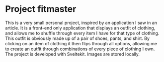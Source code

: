 # Project fitmaster
This is a very small personal project, inspired by an application I saw in an article. It is a front-end only application that displays an outfit of clothing, and allows me to shuffle through every item I have for that type of clothing. This outfit is obviously made up of a pair of shoes, pants, and shirt. By clicking on an item of clothing it then flips through all options, allowing me to create an outfit through combinations of every piece of clothing I own. 
The project is developed with Sveltekit. Images are stored locally. 
